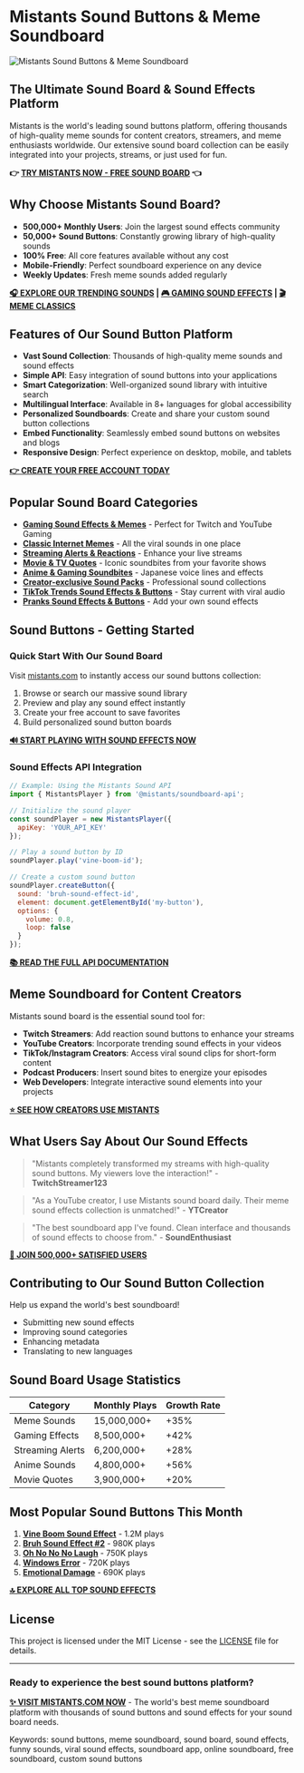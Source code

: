 # Mistants Sound Buttons & Meme Soundboard

![Mistants Sound Buttons & Meme Soundboard](https://via.placeholder.com/800x400?text=Mistants+Sound+Board)

## The Ultimate Sound Board & Sound Effects Platform

Mistants is the world's leading sound buttons platform, offering thousands of high-quality meme sounds for content creators, streamers, and meme enthusiasts worldwide. Our extensive sound board collection can be easily integrated into your projects, streams, or just used for fun.

**👉 [TRY MISTANTS NOW - FREE SOUND BOARD](https://mistants.com) 👈**


## Why Choose Mistants Sound Board?

- **500,000+ Monthly Users**: Join the largest sound effects community
- **50,000+ Sound Buttons**: Constantly growing library of high-quality sounds
- **100% Free**: All core features available without any cost
- **Mobile-Friendly**: Perfect soundboard experience on any device
- **Weekly Updates**: Fresh meme sounds added regularly

**[🎧 EXPLORE OUR TRENDING SOUNDS](https://mistants.com/en/trending) | [🎮 GAMING SOUND EFFECTS](https://mistants.com/en/category/games) | [🎬 MEME CLASSICS](https://mistants.com/en/category/memes)**

## Features of Our Sound Button Platform

- **Vast Sound Collection**: Thousands of high-quality meme sounds and sound effects
- **Simple API**: Easy integration of sound buttons into your applications
- **Smart Categorization**: Well-organized sound library with intuitive search
- **Multilingual Interface**: Available in 8+ languages for global accessibility
- **Personalized Soundboards**: Create and share your custom sound button collections
- **Embed Functionality**: Seamlessly embed sound buttons on websites and blogs
- **Responsive Design**: Perfect experience on desktop, mobile, and tablets

**[👉 CREATE YOUR FREE ACCOUNT TODAY](https://mistants.com/en/login)**

## Popular Sound Board Categories

- **[Gaming Sound Effects & Memes](https://mistants.com/en/category/games)** - Perfect for Twitch and YouTube Gaming
- **[Classic Internet Memes](https://mistants.com/en/category/memes)** - All the viral sounds in one place
- **[Streaming Alerts & Reactions](https://mistants.com/en/category/reactions)** - Enhance your live streams
- **[Movie & TV Quotes](https://mistants.com/en/category/movies)** - Iconic soundbites from your favorite shows
- **[Anime & Gaming Soundbites](https://mistants.com/en/category/anime-and-manga)** - Japanese voice lines and effects
- **[Creator-exclusive Sound Packs](https://mistants.com/en/category/sound-effects)** - Professional sound collections
- **[TikTok Trends Sound Effects & Buttons](https://mistants.com/en/category/tiktok-trends)** - Stay current with viral audio
- **[Pranks Sound Effects & Buttons](https://mistants.com/en/category/pranks)** - Add your own sound effects

## Sound Buttons - Getting Started

### Quick Start With Our Sound Board

Visit [mistants.com](https://mistants.com) to instantly access our sound buttons collection:

1. Browse or search our massive sound library
2. Preview and play any sound effect instantly
3. Create your free account to save favorites
4. Build personalized sound button boards

**[🔊 START PLAYING WITH SOUND EFFECTS NOW](https://mistants.com)**

### Sound Effects API Integration

```javascript
// Example: Using the Mistants Sound API
import { MistantsPlayer } from '@mistants/soundboard-api';

// Initialize the sound player
const soundPlayer = new MistantsPlayer({
  apiKey: 'YOUR_API_KEY'
});

// Play a sound button by ID
soundPlayer.play('vine-boom-id');

// Create a custom sound button
soundPlayer.createButton({
  sound: 'bruh-sound-effect-id',
  element: document.getElementById('my-button'),
  options: {
    volume: 0.8,
    loop: false
  }
});
```

**[📚 READ THE FULL API DOCUMENTATION](https://mistants.com/)**

## Meme Soundboard for Content Creators

Mistants sound board is the essential sound tool for:

- **Twitch Streamers**: Add reaction sound buttons to enhance your streams
- **YouTube Creators**: Incorporate trending sound effects in your videos
- **TikTok/Instagram Creators**: Access viral sound clips for short-form content
- **Podcast Producers**: Insert sound bites to energize your episodes
- **Web Developers**: Integrate interactive sound elements into your projects

**[⭐ SEE HOW CREATORS USE MISTANTS](https://mistants.com/)**

## What Users Say About Our Sound Effects

> "Mistants completely transformed my streams with high-quality sound buttons. My viewers love the interaction!" - **TwitchStreamer123**

> "As a YouTube creator, I use Mistants sound board daily. Their meme sound effects collection is unmatched!" - **YTCreator**

> "The best soundboard app I've found. Clean interface and thousands of sound effects to choose from." - **SoundEnthusiast**

**[🎯 JOIN 500,000+ SATISFIED USERS](https://mistants.com/en/login)**


## Contributing to Our Sound Button Collection

Help us expand the world's best soundboard! 

- Submitting new sound effects
- Improving sound categories
- Enhancing metadata
- Translating to new languages

## Sound Board Usage Statistics

| Category | Monthly Plays | Growth Rate |
|----------|---------------|-------------|
| Meme Sounds | 15,000,000+ | +35% |
| Gaming Effects | 8,500,000+ | +42% |
| Streaming Alerts | 6,200,000+ | +28% |
| Anime Sounds | 4,800,000+ | +56% |
| Movie Quotes | 3,900,000+ | +20% |

## Most Popular Sound Buttons This Month

1. **[Vine Boom Sound Effect](https://mistants.com/en/keyword/vine-boom)** - 1.2M plays
2. **[Bruh Sound Effect #2](https://mistants.com/en/keyword/bruh)** - 980K plays
3. **[Oh No No No Laugh](https://mistants.com/en/keyword/oh-no)** - 750K plays
4. **[Windows Error](https://mistants.com/en/sound/1-windows-error)** - 720K plays
5. **[Emotional Damage](https://mistants.com/en/keyword/emotional-damage)** - 690K plays

**[🔝 EXPLORE ALL TOP SOUND EFFECTS](https://mistants.com/en/trending)**

## License

This project is licensed under the MIT License - see the [LICENSE](LICENSE) file for details.

---

### Ready to experience the best sound buttons platform?

**[✨ VISIT MISTANTS.COM NOW](https://mistants.com)** - The world's best meme soundboard platform with thousands of sound buttons and sound effects for your sound board needs.

Keywords: sound buttons, meme soundboard, sound board, sound effects, funny sounds, viral sound effects, soundboard app, online soundboard, free soundboard, custom sound buttons 
